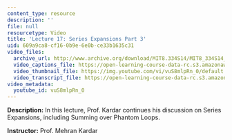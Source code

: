 ```yaml
---
content_type: resource
description: ''
file: null
resourcetype: Video
title: 'Lecture 17: Series Expansions Part 3'
uid: 609a9ca8-cf16-0b9e-6e0b-ce33b1635c31
video_files:
  archive_url: http://www.archive.org/download/MIT8.334S14/MIT8_334S14_lec17_300k.mp4
  video_captions_file: https://open-learning-course-data-rc.s3.amazonaws.com/8-334-statistical-mechanics-ii-statistical-physics-of-fields-spring-2014/b2dc75a6adae51de8df9d4f976eafe03_1581262.vtt
  video_thumbnail_file: https://img.youtube.com/vi/vuS8mlpRn_0/default.jpg
  video_transcript_file: https://open-learning-course-data-rc.s3.amazonaws.com/8-334-statistical-mechanics-ii-statistical-physics-of-fields-spring-2014/8ed02aa1327a2e3192d603c143eed6e1_1581262.pdf
video_metadata:
  youtube_id: vuS8mlpRn_0
---
```


**Description:** In this lecture, Prof. Kardar continues his discussion on Series Expansions, including Summing over Phantom Loops.

**Instructor:** Prof. Mehran Kardar